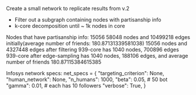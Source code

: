 Create a small network to replicate results from v.2 
- Filter out a subgraph containing nodes with partisanship info 
- k-core decomposition until ~ 1k nodes in core

Nodes that have partisanship info:  15056
58048 nodes and 10499218 edges initially(average number of friends: 180.87131339581038)
15056 nodes and 4327448 edges after filtering
939-core has 1040 nodes, 700896 edges
939-core after edge-sampling has 1040 nodes, 188106 edges, and average number of friends 180.87115384615385

Infosys network specs: 
net_specs = {
    "targeting_criterion": None,
    "human_network": None,
    "n_humans": 1000,
    "beta": 0.05,  # 50 bot
    "gamma": 0.01,  # each has 10 followers
    "verbose": True,
}
